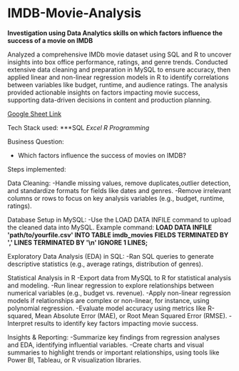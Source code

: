 # IMDB-Movie-Analysis
**Investigation using Data Analytics skills on which factors influence the success of a movie on IMDB**

Analyzed a comprehensive IMDb movie dataset using SQL and R to uncover insights into box office performance, ratings, and genre trends. Conducted extensive data cleaning and preparation in MySQL to ensure accuracy, then applied linear and non-linear regression models in R to identify correlations between variables like budget, runtime, and audience ratings. The analysis provided actionable insights on factors impacting movie success, supporting data-driven decisions in content and production planning.

[Google Sheet Link](https://docs.google.com/presentation/d/1QuDumlZAwJw3Av4q6z0psOMCY9wRF0olIxrr94UJdKM/edit?usp=sharing)

Tech Stack used:
***SQL
*Excel
*R Programming**

Business Question:
- Which factors influence the success of movies on IMDB?

Steps implemented:

Data Cleaning:
-Handle missing values, remove duplicates,outlier detection, and standardize formats for fields like dates and genres.
-Remove irrelevant columns or rows to focus on key analysis variables (e.g., budget, runtime, ratings).

Database Setup in MySQL:
-Use the LOAD DATA INFILE command to upload the cleaned data into MySQL.
Example command:
**LOAD DATA INFILE 'path/to/yourfile.csv'
INTO TABLE imdb_movies
FIELDS TERMINATED BY ',' 
LINES TERMINATED BY '\n' 
IGNORE 1 LINES;**

Exploratory Data Analysis (EDA) in SQL:
-Ran SQL queries to generate descriptive statistics (e.g., average ratings, distribution of genres).

Statistical Analysis in R
-Export data from MySQL to R for statistical analysis and modeling.
-Run linear regression to explore relationships between numerical variables (e.g., budget vs. revenue).
-Apply non-linear regression models if relationships are complex or non-linear, for instance, using polynomial regression.
-Evaluate model accuracy using metrics like R-squared, Mean Absolute Error (MAE), or Root Mean Squared Error (RMSE).
-Interpret results to identify key factors impacting movie success.

Insights & Reporting:
-Summarize key findings from regression analyses and EDA, identifying influential variables.
-Create charts and visual summaries to highlight trends or important relationships, using tools like Power BI, Tableau, or R visualization libraries.



